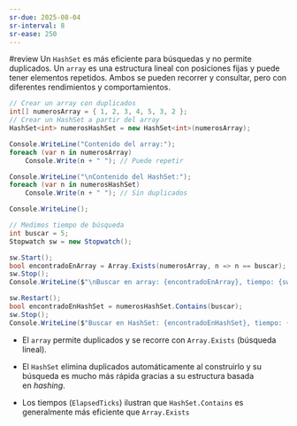 ```yaml
---
sr-due: 2025-08-04
sr-interval: 8
sr-ease: 250
---
```


#review 
Un `HashSet` es más eficiente para búsquedas y no permite duplicados. Un `array` es una estructura lineal con posiciones fijas y puede tener elementos repetidos. Ambos se pueden recorrer y consultar, pero con diferentes rendimientos y comportamientos.


```c#
// Crear un array con duplicados
int[] numerosArray = { 1, 2, 3, 4, 5, 3, 2 };
// Crear un HashSet a partir del array
HashSet<int> numerosHashSet = new HashSet<int>(numerosArray);

Console.WriteLine("Contenido del array:");
foreach (var n in numerosArray)
	Console.Write(n + " "); // Puede repetir

Console.WriteLine("\nContenido del HashSet:");
foreach (var n in numerosHashSet)
	Console.Write(n + " "); // Sin duplicados

Console.WriteLine();

// Medimos tiempo de búsqueda
int buscar = 5;
Stopwatch sw = new Stopwatch();

sw.Start();
bool encontradoEnArray = Array.Exists(numerosArray, n => n == buscar);
sw.Stop();
Console.WriteLine($"\nBuscar en array: {encontradoEnArray}, tiempo: {sw.ElapsedTicks} ticks");

sw.Restart();
bool encontradoEnHashSet = numerosHashSet.Contains(buscar);
sw.Stop();
Console.WriteLine($"Buscar en HashSet: {encontradoEnHashSet}, tiempo: {sw.ElapsedTicks} ticks");
```
- El `array` permite duplicados y se recorre con `Array.Exists` (búsqueda lineal).
    
- El `HashSet` elimina duplicados automáticamente al construirlo y su búsqueda es mucho más rápida gracias a su estructura basada en _hashing_.
    
- Los tiempos (`ElapsedTicks`) ilustran que `HashSet.Contains` es generalmente más eficiente que `Array.Exists`